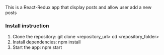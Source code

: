 This is a React-Redux app that display posts and allow user add a new posts

### Install instruction

1. Clone the repository:
   git clone <repository_url>
   cd <repository_folder>
2. Install dependencies:
   npm install
3. Start the app:
   npm start
